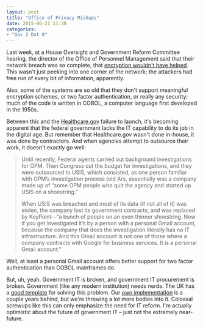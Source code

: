 ```yaml
---
layout: post
title: "Office of Privacy Mishaps"
date: 2015-06-21 11:30
categories: 
- "Gov 2 Dot 0"
---
```


Last week, at a House Oversight and Government Reform Committee hearing, the director of the Office of Personnel Management said that their network breach was so complete, that [encryption wouldn't have helped][1]. This wasn't just peeking into one corner of the network; the attackers had free run of every bit of information, apparently.

Also, some of the systems are so old that they don't support meaningful encryption schemes, or two factor authentication, or really any security: much of the code is written in COBOL, a computer language first developed in the 1950s. 

Between this and the [Healthcare.gov][2] failure to launch, it's becoming apparent that the federal government lacks the IT capability to do its job in the digital age. But remember that Healthcare.gov wasn't done in-house, it was done by contractors. And when agencies attempt to outsource their work, it doesn't exactly go well: 

> Until recently, Federal agents carried out background investigations for OPM. Then Congress cut the budget for investigations, and they were outsourced to USIS, which consisted, as one person familiar with OPM’s investigation process told Ars, essentially was a company made up of “some OPM people who quit the agency and started up USIS on a shoestring.” 
>
> When USIS was breached and most of its data (if not all of it) was stolen, the company lost its government contracts, and was replaced by KeyPoint—”a bunch of people on an even thinner shoestring. Now if you get investigated it’s by a person with a personal Gmail account, because the company that does the investigation literally has no IT infrastructure. And this Gmail account is not one of those where a company contracts with Google for business services. It is a personal Gmail account.”

Well, at least a personal Gmail account offers better support for two factor authentication than COBOL mainframes do.

But, uh, yeah. Government IT is broken, and government IT procurement is broken. Government (like any modern institution) needs nerds. The UK has a [good template][3] for solving this problem. Our [own implementation][4] is a couple years behind, but we're throwing a lot more bodies into it. Colossal screwups like this can only emphasize the need for IT reform. I'm actually optimistic about the future of government IT – just not the extremely near-future.

[1]:	http://arstechnica.com/security/2015/06/encryption-would-not-have-helped-at-opm-says-dhs-official/
[2]:	http://blog.ipsaloquitur.org/post/procurement-hell
[3]:	https://gds.blog.gov.uk/about/
[4]:	https://www.whitehouse.gov/digital/united-states-digital-service